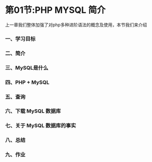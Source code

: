 # 第01节:PHP MYSQL 简介
上一章我们整体加强了对php多种进阶语法的概念及使用，本节我们来介绍

### 一、学习目标

### 二、简介

### 三、MySQL是什么

### 四、PHP + MySQL

### 五、查询

### 六、下载 MySQL 数据库

### 七、关于 MySQL 数据库的事实

### 八、总结

### 九、作业